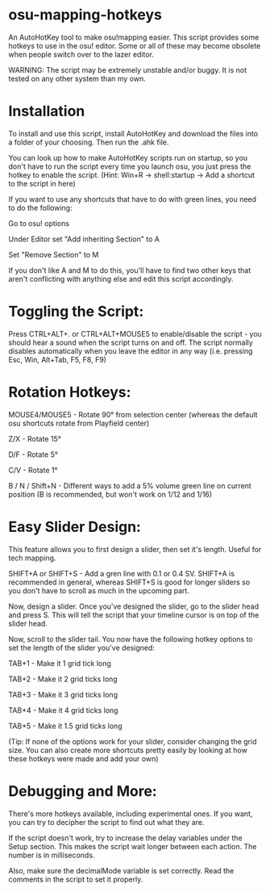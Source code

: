 # osu-mapping-hotkeys
An AutoHotKey tool to make osu!mapping easier.
This script provides some hotkeys to use in the osu! editor. Some or all of these may become obsolete when people switch over to the lazer editor.

WARNING: The script may be extremely unstable and/or buggy. It is not tested on any other system than my own.

# Installation
To install and use this script, install AutoHotKey and download the files into a folder of your choosing. Then run the .ahk file.

You can look up how to make AutoHotKey scripts run on startup, so you don't have to run the script every time you launch osu, you just press the hotkey to enable the script.
(Hint: Win+R -> shell:startup -> Add a shortcut to the script in here)

If you want to use any shortcuts that have to do with green lines, you need to do the following:

Go to osu! options

Under Editor set "Add inheriting Section" to A

Set "Remove Section" to M

If you don't like A and M to do this, you'll have to find two other keys that aren't conflicting with anything else and edit this script accordingly.

# Toggling the Script:

Press CTRL+ALT+. or CTRL+ALT+MOUSE5 to enable/disable the script - you should hear a sound when the script turns on and off.
The script normally disables automatically when you leave the editor in any way (i.e. pressing Esc, Win, Alt+Tab, F5, F8, F9)

# Rotation Hotkeys:

MOUSE4/MOUSE5 - Rotate 90° from selection center (whereas the default osu shortcuts rotate from Playfield center)

Z/X - Rotate 15°

D/F - Rotate 5°

C/V - Rotate 1°

B / N / Shift+N - Different ways to add a 5% volume green line on current position (B is recommended, but won't work on 1/12 and 1/16)

# Easy Slider Design:

This feature allows you to first design a slider, then set it's length.
Useful for tech mapping.

SHIFT+A or SHIFT+S - Add a gren line with 0.1 or 0.4 SV. SHIFT+A is recommended in general, whereas SHIFT+S is good for longer sliders so you don't have to scroll as much in the upcoming part.

Now, design a slider. Once you've designed the slider, go to the slider head and press S. This will tell the script that your timeline cursor is on top of the slider head. 

Now, scroll to the slider tail. You now have the following hotkey options to set the length of the slider you've designed:

TAB+1 - Make it 1 grid tick long

TAB+2 - Make it 2 grid ticks long

TAB+3 - Make it 3 grid ticks long

TAB+4 - Make it 4 grid ticks long

TAB+5 - Make it 1.5 grid ticks long

(Tip: If none of the options work for your slider, consider changing the grid size. 
You can also create more shortcuts pretty easily by looking at how these hotkeys were made and add your own)

# Debugging and More:
There's more hotkeys available, including experimental ones. If you want, you can try to decipher the script to find out what they are. 

If the script doesn't work, try to increase the delay variables under the Setup section. This makes the script wait longer between each action. The number is in milliseconds.

Also, make sure the decimalMode variable is set correctly. Read the comments in the script to set it properly.
